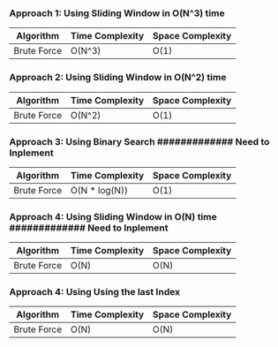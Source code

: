 ### Approach 1: Using Sliding Window in O(N^3) time

| Algorithm              | Time Complexity   | Space Complexity  |
|----------------------- | ----------------- | ----------------- |
| Brute Force            | O(N^3)            | O(1)              |


### Approach 2: Using Sliding Window in O(N^2) time

| Algorithm              | Time Complexity   | Space Complexity  |
|----------------------- | ----------------- | ----------------- |
| Brute Force            | O(N^2)            | O(1)              |

### Approach 3: Using Binary Search  ############# Need to Inplement

| Algorithm              | Time Complexity   | Space Complexity  |
|----------------------- | ----------------- | ----------------- |
| Brute Force            | O(N * log(N))     | O(1)              |

### Approach 4: Using Sliding Window in O(N) time ############# Need to Inplement

| Algorithm              | Time Complexity   | Space Complexity  |
|----------------------- | ----------------- | ----------------- |
| Brute Force            | O(N)              | O(N)              |

### Approach 4: Using Using the last Index

| Algorithm              | Time Complexity   | Space Complexity  |
|----------------------- | ----------------- | ----------------- |
| Brute Force            | O(N)              | O(N)              |
